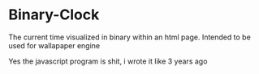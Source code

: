 # Binary-Clock
The current time visualized in binary within an html page. Intended to be used for wallapaper engine

Yes the javascript program is shit, i wrote it like 3 years ago
